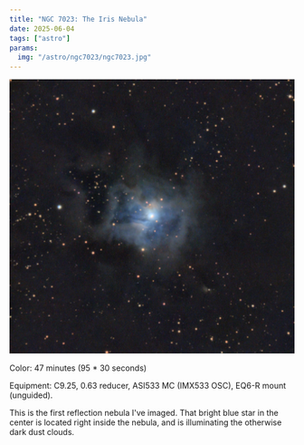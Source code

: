 ```yaml
---
title: "NGC 7023: The Iris Nebula"
date: 2025-06-04
tags: ["astro"]
params:
  img: "/astro/ngc7023/ngc7023.jpg"
---
```


![](ngc7023.jpg)

Color: 47 minutes (95 * 30 seconds)

Equipment: C9.25, 0.63 reducer, ASI533 MC (IMX533 OSC), EQ6-R mount (unguided). 

This is the first reflection nebula I've imaged. 
That bright blue star in the center is located right inside the nebula, and is illuminating the otherwise dark dust clouds.
